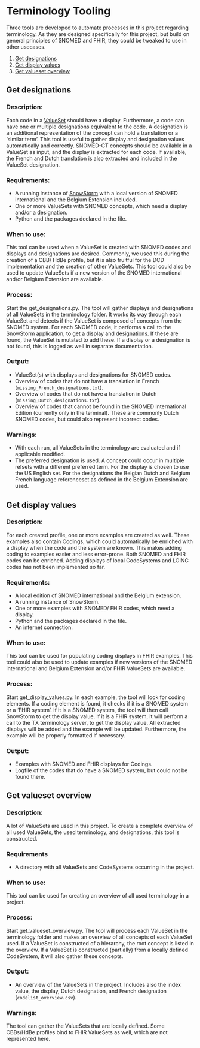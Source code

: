 # Terminology Tooling

Three tools are developed to automate processes in this project regarding terminology. As they are designed specifically for this project, but build on general principles of SNOMED and FHIR, they could be tweaked to use in other usecases.

1. [Get designations](#get_designation)
2. [Get display values](#get_display_values)
3. [Get valueset overview](#get_valueset_overview)

## Get designations <a name="get_designations"></a>

### Description: 
Each code in a [ValueSet](http://hl7.org/fhir/R4/valueset.html) should have a display. Furthermore, a code can have one or multiple designations equivalent to the code. A designation is an additional representation of the concept can hold a translation or a ‘similar term’. This tool is useful to gather display and designation values automatically and correctly. SNOMED-CT concepts should be available in a ValueSet as input, and the display is extracted for each code. If available, the French and Dutch translation is also extracted and included in the ValueSet designation. 

### Requirements: 
-	A running instance of [SnowStorm](https://github.com/IHTSDO/snowstorm) with a local version of SNOMED international and the Belgium Extension included.
-	One or more ValueSets with SNOMED concepts, which need a display and/or a designation.
-	Python and the packages declared in the file.

### When to use:
This tool can be used when a ValueSet is created with SNOMED codes and displays and designations are desired. Commonly, we used this during the creation of a CBB/ HdBe profile, but it is also fruitful for the DCD implementation and the creation of other ValueSets. This tool could also be used to update ValueSets if a new version of the SNOMED international and/or Belgium Extension are available.

### Process:
Start the get_designations.py. The tool will gather displays and designations of all ValueSets in the terminology folder. It works its way through each ValueSet and detects if the ValueSet is composed of concepts from the SNOMED system. For each SNOMED code, it performs a call to the SnowStorm application, to get a display and designations. If these are found, the ValueSet is mutated to add these. If a display or a designation is not found, this is logged as well in separate documentation.

### Output:
-	ValueSet(s) with displays and designations for SNOMED codes.
-	Overview of codes that do not have a translation in French (`missing_French_designations.txt`).
-	Overview of codes that do not have a translation in Dutch (`missing_Dutch_designations.txt`).
-	Overview of codes that cannot be found in the SNOMED International Edition (currently only in the terminal). These are commonly Dutch SNOMED codes, but could also represent incorrect codes. 

### Warnings:
-	With each run, all ValueSets in the terminology are evaluated and if applicable modified. 
-	The preferred designation is used. A concept could occur in multiple refsets with a different preferred term. For the display is chosen to use the US English set. For the designations the Belgian Dutch and Belgium French language referenceset as defined in the Belgium Extension are used. 


## Get display values <a name="get_display_values"></a>

### Description:
For each created profile, one or more examples are created as well. These examples also contain Codings, which could automatically be enriched with a display when the code and the system are known. This makes adding coding to examples easier and less error-prone. Both SNOMED and FHIR codes can be enriched. Adding displays of local CodeSystems and LOINC codes has not been implemented so far.

### Requirements: 
-	A local edition of SNOMED international and the Belgium extension.
-	A running instance of SnowStorm.
-	One or more examples with SNOMED/ FHIR codes, which need a display.
-	Python and the packages declared in the file.
-	An internet connection.

### When to use:
This tool can be used for populating coding displays in FHIR examples. This tool could also be used to update examples if new versions of the SNOMED international and Belgium Extension and/or FHIR ValueSets are available.

### Process: 
Start get_display_values.py. In each example, the tool will look for coding elements. If a coding element is found, it checks if it is a SNOMED system or a ‘FHIR system’. If it is a SNOMED system, the tool will then call SnowStorm to get the display value. If it is a FHIR system, it will perform a call to the TX terminology server, to get the display value. All extracted displays will be added and the example will be updated. Furthermore, the example will be properly formatted if necessary. 

### Output:
-	Examples with SNOMED and FHIR displays for Codings.
-	Logfile of the codes that do have a SNOMED system, but could not be found there.

## Get valueset overview <a name="get_valueset_overview"></a>

### Description:

A lot of ValueSets are used in this project. To create a complete overview of all used ValueSets, the used terminology, and designations, this tool is constructed.

### Requirements
-	A directory with all ValueSets and CodeSystems occurring in the project.

### When to use:
This tool can be used for creating an overview of all used terminology in a project.

### Process:
Start get_valueset_overview.py. The tool will process each ValueSet in the terminology folder and makes an overview of all concepts of each ValueSet used. If a ValueSet is constructed of a hierarchy, the root concept is listed in the overview. If a ValueSet is constructed (partially) from a locally defined CodeSystem, it will also gather these concepts. 

### Output:
-	An overview of the ValueSets in the project. Includes also the index value, the display, Dutch designation, and French designation (`codelist_overview.csv`).

### Warnings: 
The tool can gather the ValueSets that are locally defined. Some CBBs/HdBe profiles bind to FHIR ValueSets as well, which are not represented here.
